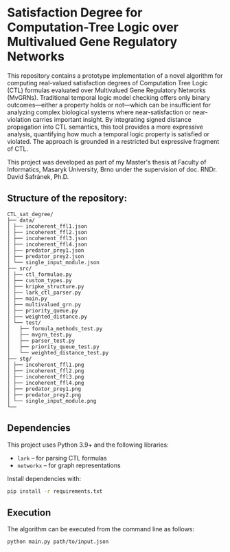 # Satisfaction Degree for Computation-Tree Logic over Multivalued Gene Regulatory Networks

This repository contains a prototype implementation of a novel algorithm for computing real-valued satisfaction degrees of Computation Tree Logic (CTL) formulas evaluated over Multivalued Gene Regulatory Networks (MvGRNs). Traditional temporal logic model checking offers only binary outcomes—either a property holds or not—which can be insufficient for analyzing complex biological systems where near-satisfaction or near-violation carries important insight. By integrating signed distance propagation into CTL semantics, this tool provides a more expressive analysis, quantifying how much a temporal logic property is satisfied or violated. The approach is grounded in a restricted but expressive fragment of CTL.

This project was developed as part of my Master's thesis at Faculty of Informatics, Masaryk University, Brno under the supervision of doc. RNDr. David Šafránek, Ph.D.

## Structure of the repository:

```
CTL_sat_degree/
├── data/
│ ├── incoherent_ffl1.json
│ ├── incoherent_ffl2.json
│ ├── incoherent_ffl3.json
│ ├── incoherent_ffl4.json
│ ├── predator_prey1.json
│ ├── predator_prey2.json
│ └── single_input_module.json
├── src/
│ ├── ctl_formulae.py
│ ├── custom_types.py
│ ├── kripke_structure.py
│ ├── lark_ctl_parser.py
│ ├── main.py
│ ├── multivalued_grn.py
│ ├── priority_queue.py
│ ├── weighted_distance.py
│ └── test/
│   ├── formula_methods_test.py
│   ├── mvgrn_test.py
│   ├── parser_test.py
│   ├── priority_queue_test.py
│   └── weighted_distance_test.py
├── stg/
│ ├── incoherent_ffl1.png
│ ├── incoherent_ffl2.png
│ ├── incoherent_ffl3.png
│ ├── incoherent_ffl4.png
│ ├── predator_prey1.png
│ ├── predator_prey2.png
│ └── single_input_module.png
└──
```

## Dependencies

This project uses Python 3.9+ and the following libraries:

- `lark` – for parsing CTL formulas
- `networkx` – for graph representations

Install dependencies with:

```bash
pip install -r requirements.txt
```

## Execution

The algorithm can be executed from the command line as follows:

```bash
python main.py path/to/input.json
```
